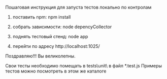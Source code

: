 Пошаговая инструкция для запуста тестов локально по контролам

   1) поставить npm:                      npm install

   2) собрать зависимости:                node depencyCollector

   4) поднять тестовый стенд:             node app

   5) перейти по адресу  http://localhost:1025/

Поздравляю!!! Вы великолепны.


Свои тесты необходимо помещать в tests\unit\ в файл *.test.js
Примеры тестов можно посмотреть в этом же каталоге